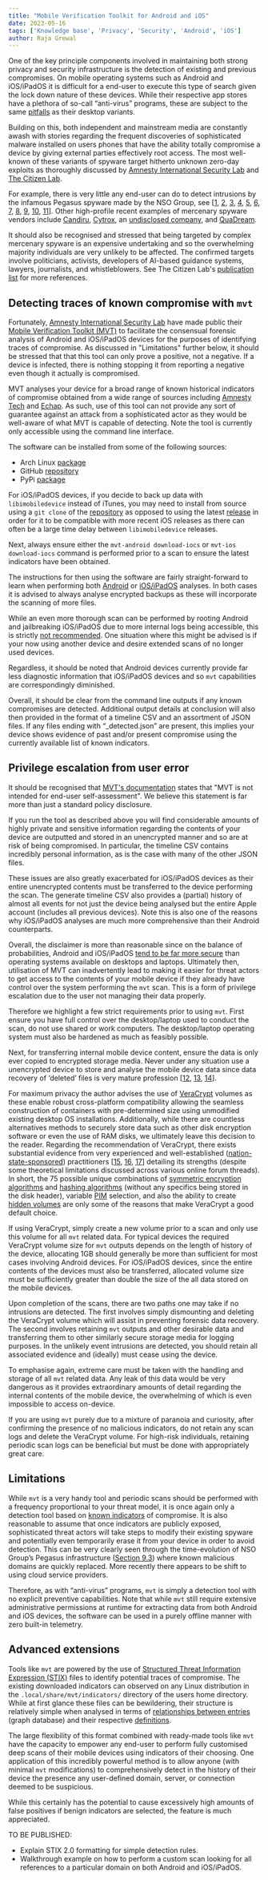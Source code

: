 ```yaml
---
title: "Mobile Verification Toolkit for Android and iOS"
date: 2023-05-16
tags: ['Knowledge base', 'Privacy', 'Security', 'Android', 'iOS']
author: Raja Grewal
---
```


One of the key principle components involved in maintaining both strong privacy and security infrastructure is the detection of existing and previous compromises. On mobile operating systems such as Android and iOS/iPadOS it is difficult for a end-user to execute this type of search given the lock down nature of these devices. While their respective app stores have a plethora of so-call “anti-virus” programs, these are subject to the same [pitfalls](https://privsec.dev/posts/knowledge/badness-enumeration/#antiviruses) as their desktop variants.

Building on this, both independent and mainstream media are constantly awash with stories regarding the frequent discoveries of sophisticated malware installed on users phones that have the ability totally compromise a device by giving external parties effectively root access. The most well-known of these variants of spyware target hitherto unknown zero-day exploits as thoroughly discussed by [Amnesty International Security Lab](https://www.amnesty.org/en/tech/) and [The Citizen Lab](https://citizenlab.ca/).

For example, there is very little any end-user can do to detect intrusions by the infamous Pegasus spyware made by the NSO Group, see [[1](https://citizenlab.ca/2016/08/million-dollar-dissident-iphone-zero-day-nso-group-uae/), [2](https://citizenlab.ca/2020/12/the-great-ipwn-journalists-hacked-with-suspected-nso-group-imessage-zero-click-exploit/), [3](https://www.amnesty.org/en/latest/research/2021/07/forensic-methodology-report-how-to-catch-nso-groups-pegasus/), [4](https://forbiddenstories.org/case/the-pegasus-project/), [5](https://citizenlab.ca/2022/01/project-torogoz-extensive-hacking-media-civil-society-el-salvador-pegasus-spyware/), [6](https://citizenlab.ca/2022/02/bahraini-activists-hacked-with-pegasus/), [7](https://citizenlab.ca/2022/04/peace-through-pegasus-jordanian-human-rights-defenders-and-journalists-hacked-with-pegasus-spyware/), [8](https://citizenlab.ca/2022/04/uk-government-officials-targeted-pegasus/), [9](https://citizenlab.ca/2022/07/geckospy-pegasus-spyware-used-against-thailands-pro-democracy-movement/), [10](https://citizenlab.ca/2022/10/new-pegasus-spyware-abuses-identified-in-mexico/), [11](https://citizenlab.ca/2023/04/nso-groups-pegasus-spyware-returns-in-2022/)]. Other high-profile recent examples of mercenary spyware vendors include [Candiru](https://citizenlab.ca/2021/07/hooking-candiru-another-mercenary-spyware-vendor-comes-into-focus/), [Cytrox](https://citizenlab.ca/2021/12/pegasus-vs-predator-dissidents-doubly-infected-iphone-reveals-cytrox-mercenary-spyware/), an [undisclosed company](https://www.amnesty.org/en/latest/news/2023/03/new-android-hacking-campaign-linked-to-mercenary-spyware-company/), and [QuaDream](https://citizenlab.ca/2023/04/spyware-vendor-quadream-exploits-victims-customers/).

It should also be recognised and stressed that being targeted by complex mercenary spyware is an expensive undertaking and so the overwhelming majority individuals are very unlikely to be affected. The confirmed targets involve politicians, activists, developers of AI-based guidance systems, lawyers, journalists, and whistleblowers. See The Citizen Lab's [publication list](https://citizenlab.ca/publications/) for more references.

## Detecting traces of known compromise with `mvt`

Fortunately, [Amnesty International Security Lab](https://www.amnesty.org/en/tech/) have made public their [Mobile Verification Toolkit (MVT)](https://docs.mvt.re/en/latest/) to facilitate the consensual forensic analysis of Android and iOS/iPadOS devices for the purposes of identifying traces of compromise. As discussed in "Limitations" further below, it should be stressed that that this tool can only prove a positive, not a negative. If a device is infected, there is nothing stopping it from reporting a negative even though it actually is compromised.

MVT analyses your device for a broad range of known historical indicators of compromise obtained from a wide range of sources including [Amnesty Tech](https://github.com/AmnestyTech/investigations) and [Echap](https://github.com/AssoEchap/stalkerware-indicators). As such, use of this tool can not provide any sort of guarantee against an attack from a sophisticated actor as they would be well-aware of what MVT is capable of detecting. Note the tool is currently only accessible using the command line interface.

The software can be installed from some of the following sources:
- Arch Linux [package](https://archlinux.org/packages/community/any/mvt/)
- GitHub [repository](https://github.com/mvt-project/mvt)
- PyPi [package](https://pypi.org/project/mvt/)

For iOS/iPadOS devices, if you decide to back up data with `libimobiledevice` instead of iTunes, you may need to install from source using a `git clone` of the [repository](https://github.com/libimobiledevice/libimobiledevice) as opposed to using the latest [release](https://github.com/libimobiledevice/libimobiledevice/releases) in order for it to be compatible with more recent iOS releases as there can often be a large time delay between `libimobiledevice` releases.

Next, always ensure either the `mvt-android download-iocs` or `mvt-ios download-iocs` command is performed prior to a scan to ensure the latest indicators have been obtained.

The instructions for then using the software are fairly straight-forward to learn when performing both [Android](https://docs.mvt.re/en/latest/android/methodology/) or [iOS/iPadOS](https://docs.mvt.re/en/latest/ios/methodology/) analyses. In both cases it is advised to always analyse encrypted backups as these will incorporate the scanning of more files.

While an even more thorough scan can be performed by rooting Android and jailbreaking iOS/iPadOS due to more internal logs being accessible, this is strictly [not recommended](https://madaidans-insecurities.github.io/android.html#rooting). One situation where this might be advised is if your now using another device and desire extended scans of no longer used devices.

Regardless, it should be noted that Android devices currently provide far less diagnostic information that iOS/iPadOS devices and so `mvt` capabilities are correspondingly diminished.

Overall, it should be clear from the command line outputs if any known compromises are detected. Additional output details at conclusion will also then provided in the format of a timeline CSV and an assortment of JSON files. If any files ending with “_detected.json” are present, this implies your device shows evidence of past and/or present compromise using the currently available list of known indicators.

## Privilege escalation from user error
It should be recognised that [MVT's documentation](https://docs.mvt.re/en/latest/introduction) states that "MVT is not intended for end-user self-assessment". We believe this statement is far more than just a standard policy disclosure.

If you run the tool as described above you will find considerable amounts of highly private and sensitive information regarding the contents of your device are outputted and stored in an unencrypted manner and so are at risk of being compromised. In particular, the timeline CSV contains incredibly personal information, as is the case with many of the other JSON files.

These issues are also greatly exacerbated for iOS/iPadOS devices as their entire unencrypted contents must be transferred to the device performing the scan. The generate timeline CSV also provides a (partial) history of almost all events for not just the device being analysed but the entire Apple account (includes all previous devices). Note this is also one of the reasons why iOS/iPadOS analyses are much more comprehensive than their Android counterparts.

Overall, the disclaimer is more than reasonable since on the balance of probabilities, Android and iOS/iPadOS [tend to be far more secure](https://madaidans-insecurities.github.io/security-privacy-advice.html#operating-system) than operating systems available on desktops and laptops. Ultimately then, utilisation of MVT can inadvertently lead to making it easier for threat actors to get access to the contents of your mobile device if they already have control over the system performing the `mvt` scan. This is a form of privilege escalation due to the user not managing their data properly.

Therefore we highlight a few strict requirements prior to using `mvt`. First ensure you have full control over the desktop/laptop used to conduct the scan, do not use shared or work computers. The desktop/laptop operating system must also be hardened as much as feasibly possible.

Next, for transferring internal mobile device content, ensure the data is only ever copied to encrypted storage media. Never under any situation use a unencrypted device to store and analyse the mobile device data since data recovery of ‘deleted’ files is very mature profession [[12](https://en.wikipedia.org/wiki/Data_recovery), [13](https://en.wikipedia.org/wiki/Data_erasure), [14](https://docs.bleachbit.org/doc/shred-files-and-wipe-disks.html)].

For maximum privacy the author advises the use of [VeraCrypt](https://www.veracrypt.fr/en/Home.html) volumes as these enable robust cross-platform compatibility allowing the seamless construction of containers with pre-determined size using unmodified existing desktop OS installations. Additionally, while there are countless alternatives methods to securely store data such as other disk encryption software or even the use of RAM disks, we ultimately leave this decision to the reader. Regarding the recommendation of VeraCrypt, there exists substantial evidence from very experienced and well-established ([nation-state-sponsored](https://www.elcomsoft.com/company.html)) practitioners [[15](https://blog.elcomsoft.com/2020/01/a-comprehensive-guide-on-securing-your-system-archives-and-documents/), [16](https://blog.elcomsoft.com/2020/03/breaking-veracrypt-containers/), [17](https://blog.elcomsoft.com/2021/06/breaking-veracrypt-obtaining-and-extracting-on-the-fly-encryption-keys/)] detailing its strengths (despite some theoretical limitations discussed across various online forum threads). In short, the 75 possible unique combinations of [symmetric encryption algorithms](https://www.veracrypt.fr/en/Encryption%20Algorithms.html) and [hashing algorithms](https://www.veracrypt.fr/en/Hash%20Algorithms.html) (without any specifics being stored in the disk header), variable [PIM](https://www.veracrypt.fr/en/Personal%20Iterations%20Multiplier%20(PIM).html) selection, and also the ability to create [hidden volumes](https://www.veracrypt.fr/en/Hidden%20Volume.html) are only some of the reasons that make VeraCrypt a good default choice.

If using VeraCrypt, simply create a new volume prior to a scan and only use this volume for all `mvt` related data. For typical devices the required VeraCrypt volume size for `mvt` outputs depends on the length of history of the device, allocating 1GB should generally be more than sufficient for most cases involving Android devices. For iOS/iPadOS devices, since the entire contents of the devices must also be transferred, allocated volume size must be sufficiently greater than double the size of the all data stored on the mobile devices.

Upon completion of the scans, there are two paths one may take if no intrusions are detected. The first involves simply dismounting and deleting the VeraCrypt volume which will assist in preventing forensic data recovery. The second involves retaining `mvt` outputs and other desirable data and transferring them to other similarly secure storage media for logging purposes. In the unlikely event intrusions are detected, you should retain all associated evidence and (ideally) must cease using the device.

To emphasise again, extreme care must be taken with the handling and storage of all `mvt` related data. Any leak of this data would be very dangerous as it provides extraordinary amounts of detail regarding the internal contents of the mobile device, the overwhelming of which is even impossible to access on-device.

If you are using `mvt` purely due to a mixture of paranoia and curiosity, after confirming the presence of no malicious indicators, do not retain any scan logs and delete the VeraCrypt volume. For high-risk individuals, retaining periodic scan logs can be beneficial but must be done with appropriately great care.

## Limitations

While `mvt` is a very handy tool and periodic scans should be performed with a frequency proportional to your threat model, it is once again only a detection tool based on [known indicators](https://deploy-preview-86--privsec-dev.netlify.app/posts/knowledge/badness-enumeration/) of compromise. It is also reasonable to assume that once indicators are publicly exposed, sophisticated threat actors will take steps to modify their existing spyware and potentially even temporarily erase it from your device in order to avoid detection. This can be very clearly seen through the time-evolution of NSO Group’s Pegasus infrastructure ([Section 9.3](https://www.amnesty.org/en/latest/research/2021/07/forensic-methodology-report-how-to-catch-nso-groups-pegasus/)) where known malicious domains are quickly replaced. More recently there appears to be shift to using cloud service providers.

Therefore, as with “anti-virus” programs, `mvt` is simply a detection tool with no explicit preventive capabilities. Note that while `mvt` still require extensive administrative permissions at runtime for extracting data from both Android and iOS devices, the software can be used in a purely offline manner with zero built-in telemetry.

## Advanced extensions

Tools like `mvt` are powered by the use of [Structured Threat Information Expression (STIX)](https://oasis-open.github.io/cti-documentation/stix/intro.html) files to identify potential traces of compromise. The existing downloaded indicators can observed on any Linux distribution in the `.local/share/mvt/indicators/` directory of the users home directory. While at first glance these files can be bewildering, their structure is relatively simple when analysed in terms of [relationships between entries](https://oasis-open.github.io/cti-documentation/examples/visualized-sdo-relationships) (graph database) and their respective [definitions](https://docs.oasis-open.org/cti/stix/v2.0/stix-v2.0-part2-stix-objects.html).

The large flexibility of this format combined with ready-made tools like `mvt` have the capacity to empower any end-user to perform fully customised deep scans of their mobile devices using indicators of their choosing. One application of this incredibly powerful method is to allow anyone (with minimal `mvt` modifications) to comprehensively detect in the history of their device the presence any user-defined domain, server, or connection deemed to be suspicious.

While this certainly has the potential to cause excessively high amounts of false positives if benign indicators are selected, the feature is much appreciated.

TO BE PUBLISHED:
- Explain STIX 2.0 formatting for simple detection rules.
- Walkthrough example on how to perform a custom scan looking for all references to a particular domain on both Android and iOS/iPadOS.
